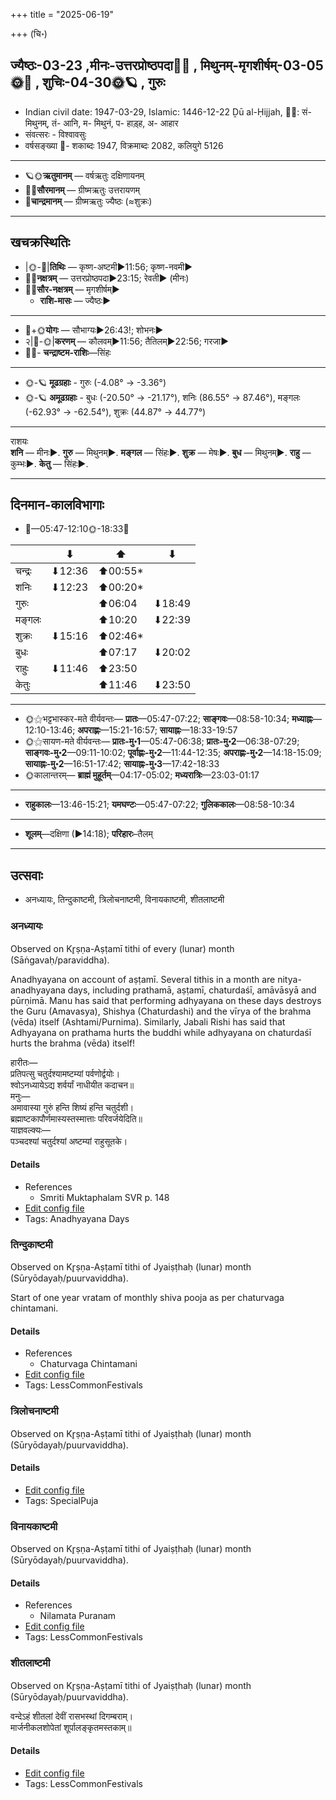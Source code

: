 +++
title = "2025-06-19"

+++
(चि॰)
## ज्यैष्ठः-03-23  ,मीनः-उत्तरप्रोष्ठपदा🌛🌌  ,  मिथुनम्-मृगशीर्षम्-03-05🌞🌌  ,  शुचिः-04-30🌞🪐  , गुरुः
- Indian civil date: 1947-03-29, Islamic: 1446-12-22 Ḏū al-Ḥijjah, 🌌🌞: सं- मिथुनम्, तं- आनि, म- मिथुनं, प- हाड़्ह, अ- आहार
- संवत्सरः - विश्वावसुः
- वर्षसङ्ख्या 🌛- शकाब्दः 1947, विक्रमाब्दः 2082, कलियुगे 5126
___________________
- 🪐🌞**ऋतुमानम्** — वर्षऋतुः दक्षिणायनम्
- 🌌🌞**सौरमानम्** — ग्रीष्मऋतुः उत्तरायणम्
- 🌛**चान्द्रमानम्** — ग्रीष्मऋतुः ज्यैष्ठः (≈शुक्रः)
___________________


## खचक्रस्थितिः
- |🌞-🌛|**तिथिः** — कृष्ण-अष्टमी►11:56; कृष्ण-नवमी►  
- 🌌🌛**नक्षत्रम्** — उत्तरप्रोष्ठपदा►23:15; रेवती► (मीनः)  
- 🌌🌞**सौर-नक्षत्रम्** — मृगशीर्षम्►  
  - **राशि-मासः** — ज्यैष्ठः► 
___________________
- 🌛+🌞**योगः** — सौभाग्यः►26:43!; शोभनः►  
- २|🌛-🌞|**करणम्** — कौलवम्►11:56; तैतिलम्►22:56; गरजा►  
- 🌌🌛- **चन्द्राष्टम-राशिः**—सिंहः  
___________________
- 🌞-🪐 **मूढग्रहाः** - गुरुः (-4.08° → -3.36°)
- 🌞-🪐 **अमूढग्रहाः** - बुधः (-20.50° → -21.17°), शनिः (86.55° → 87.46°), मङ्गलः (-62.93° → -62.54°), शुक्रः (44.87° → 44.77°)
___________________
राशयः  
**शनि** — मीनः►. **गुरु** — मिथुनम्►. **मङ्गल** — सिंहः►. **शुक्र** — मेषः►. **बुध** — मिथुनम्►. **राहु** — कुम्भः►. **केतु** — सिंहः►. 
___________________


## दिनमान-कालविभागाः
- 🌅—05:47-12:10🌞-18:33🌇  

|      |⬇     |⬆     |⬇     |
|------|-----|-----|------|
|चन्द्रः|⬇12:36 |⬆00:55*|     |
|शनिः   |⬇12:23 |⬆00:20*|     |
|गुरुः  |     |⬆06:04 |⬇18:49 |
|मङ्गलः |     |⬆10:20 |⬇22:39 |
|शुक्रः |⬇15:16 |⬆02:46*|     |
|बुधः   |     |⬆07:17 |⬇20:02 |
|राहुः  |⬇11:46 |⬆23:50 |     |
|केतुः  |     |⬆11:46 |⬇23:50 |
___________________
- 🌞⚝भट्टभास्कर-मते वीर्यवन्तः— **प्रातः**—05:47-07:22; **साङ्गवः**—08:58-10:34; **मध्याह्नः**—12:10-13:46; **अपराह्णः**—15:21-16:57; **सायाह्नः**—18:33-19:57  
- 🌞⚝सायण-मते वीर्यवन्तः— **प्रातः-मु॰1**—05:47-06:38; **प्रातः-मु॰2**—06:38-07:29; **साङ्गवः-मु॰2**—09:11-10:02; **पूर्वाह्णः-मु॰2**—11:44-12:35; **अपराह्णः-मु॰2**—14:18-15:09; **सायाह्नः-मु॰2**—16:51-17:42; **सायाह्नः-मु॰3**—17:42-18:33  
- 🌞कालान्तरम्— **ब्राह्मं मुहूर्तम्**—04:17-05:02; **मध्यरात्रिः**—23:03-01:17  
___________________
- **राहुकालः**—13:46-15:21; **यमघण्टः**—05:47-07:22; **गुलिककालः**—08:58-10:34  
___________________
- **शूलम्**—दक्षिणा (►14:18); **परिहारः**–तैलम्  
___________________

## उत्सवाः
- अनध्यायः, तिन्दुकाष्टमी, त्रिलोचनाष्टमी, विनायकाष्टमी, शीतलाष्टमी
### अनध्यायः

Observed on Kr̥ṣṇa-Aṣṭamī tithi of every (lunar) month (Sāṅgavaḥ/paraviddha). 

Anadhyayana on account of aṣṭamī. Several tithis in a month are nitya-anadhyayana days, including prathamā, aṣṭamī, chaturdaśī, amāvāsyā and pūrṇimā. Manu has said that performing adhyayana on these days destroys the Guru (Amavasya), Shishya (Chaturdashi) and the vīrya of the brahma (vēda) itself (Ashtami/Purnima). Similarly, Jabali Rishi has said that Adhyayana on prathama hurts the buddhi while adhyayana on chaturdaśī hurts the brahma (vēda) itself!

हारीतः—  
प्रतिपत्सु चतुर्दश्यामष्टम्यां पर्वणोर्द्वयोः।  
श्वोऽनध्यायेऽद्य शर्वर्यां नाधीयीत कदाचन॥  
मनुः—  
अमावास्या गुरुं हन्ति शिष्यं हन्ति चतुर्दशी।  
ब्रह्माष्टकापौर्णमास्यस्तस्मात्ताः परिवर्जयेदिति॥  
याज्ञवल्क्यः—  
पञ्चदश्यां चतुर्दश्यां अष्टम्यां राहुसूतके।



#### Details
- References
  - Smriti Muktaphalam SVR p.  148
- [Edit config file](https://github.com/jyotisham/adyatithi/blob/master/time_focus/adhyayana/lunar_month/tithi/00/23/anadhyAyaH~23.toml)
- Tags: Anadhyayana Days


### तिन्दुकाष्टमी

Observed on Kr̥ṣṇa-Aṣṭamī tithi of Jyaiṣṭhaḥ (lunar) month (Sūryōdayaḥ/puurvaviddha). 

Start of one year vratam of monthly shiva pooja as per chaturvaga chintamani.

#### Details
- References
  - Chaturvaga Chintamani
- [Edit config file](https://github.com/jyotisham/adyatithi/blob/master/general/lunar_month/tithi/03/23/tindukASTamI.toml)
- Tags: LessCommonFestivals


### त्रिलोचनाष्टमी

Observed on Kr̥ṣṇa-Aṣṭamī tithi of Jyaiṣṭhaḥ (lunar) month (Sūryōdayaḥ/puurvaviddha). 



#### Details
- [Edit config file](https://github.com/jyotisham/adyatithi/blob/master/devatA/shakti/lunar_month/tithi/03/23/trilOcanASTamI.toml)
- Tags: SpecialPuja


### विनायकाष्टमी

Observed on Kr̥ṣṇa-Aṣṭamī tithi of Jyaiṣṭhaḥ (lunar) month (Sūryōdayaḥ/puurvaviddha). 



#### Details
- References
  - Nilamata Puranam
- [Edit config file](https://github.com/jyotisham/adyatithi/blob/master/devatA/gaNapati/lunar_month/tithi/03/23/vinAyakASTamI.toml)
- Tags: LessCommonFestivals


### शीतलाष्टमी

Observed on Kr̥ṣṇa-Aṣṭamī tithi of Jyaiṣṭhaḥ (lunar) month (Sūryōdayaḥ/puurvaviddha). 

वन्देऽहं शीतलां देवीं रासभस्थां दिगम्बराम्।  
मार्जनीकलशोपेतां शूर्पालङ्कृतमस्तकाम्॥



#### Details
- [Edit config file](https://github.com/jyotisham/adyatithi/blob/master/devatA/shakti/lunar_month/tithi/03/23/zItalASTamI.toml)
- Tags: LessCommonFestivals


